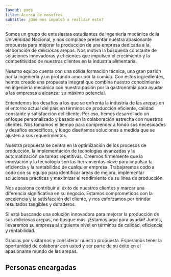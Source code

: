 ```yaml
---
layout: page
title: Acerca de nosotros
subtitle: ¿Qué nos impulsó a realizar esto?
---
```


Somos un grupo de entusiastas estudiantes de ingeniería mecánica de la Universidad Nacional, y nos complace presentar nuestra apasionante propuesta para mejorar la producción de una empresa dedicada a la elaboración de deliciosas arepas. Nos motiva la búsqueda constante de soluciones innovadoras y eficientes que impulsen el crecimiento y la competitividad de nuestros clientes en la industria alimentaria.

Nuestro equipo cuenta con una sólida formación técnica, una gran pasión por la ingeniería y un profundo amor por la comida. Con estos ingredientes, hemos creado una propuesta integral que combina nuestro conocimiento en ingeniería mecánica con nuestra pasión por la gastronomía para ayudar a las empresas a alcanzar su máximo potencial.

Entendemos los desafíos a los que se enfrenta la industria de las arepas en el entorno actual del país en términos de producción eficiente, calidad constante y satisfacción del cliente. Por eso, hemos desarrollado un enfoque personalizado y basado en la colaboración estrecha con nuestros clientes. Nos tomamos el tiempo para comprender a fondo sus necesidades y desafíos específicos, y luego diseñamos soluciones a medida que se ajusten a sus requerimientos.

Nuestra propuesta se centra en la optimización de los procesos de producción, la implementación de tecnologías avanzadas y la automatización de tareas repetitivas. Creemos firmemente que la innovación y la tecnología son las herramientas clave para impulsar la eficiencia y la rentabilidad de cualquier empresa. Trabajaremos codo a codo con su equipo para identificar áreas de mejora, implementar soluciones prácticas y maximizar el rendimiento de su línea de producción.

Nos apasiona contribuir al éxito de nuestros clientes y marcar una diferencia significativa en su negocio. Estamos comprometidos con la excelencia y la satisfacción del cliente, y nos esforzamos por brindar resultados tangibles y duraderos.

Si está buscando una solución innovadora para mejorar la producción de sus deliciosas arepas, no busque más. ¡Estamos aquí para ayudar! Juntos, llevaremos su empresa al siguiente nivel en términos de calidad, eficiencia y rentabilidad.

Gracias por visitarnos y considerar nuestra propuesta. Esperamos tener la oportunidad de colaborar con usted y ser parte de su éxito en el apasionante mundo de las arepas.

## Personas encargadas
<head>
    <title>Circular Photos with Text Example</title>
    <style>
        /* CSS styles for circular photos */
        .photo-container {
            display: flex;
            align-items: center;
            margin-bottom: 20px;
        }
        
        .photo {
            width: 100px;
            height: 100px;
            border-radius: 50%;
            overflow: hidden;
            margin-right: 10px;
        }
        
        .photo img {
            width: 100%;
            height: 100%;
            object-fit: cover;
        }
        
        .text {
            font-size: 16px;
            font-weight: bold;
        }
    </style>
</head>
<body>
    <div class="photo-container">
        <div class="photo">
            <img src="/Trabajo-final/assets/img/benji.jpg" alt="Photo 1">
        </div>
        <div class="text">
            <p>
                Samuel Jose Banquett Arroyo</p>
            <p>
                sbanquett@unal.edu.co</p>
        </div>
    </div>
    
    <div class="photo-container">
        <div class="photo">
            <img src="/Trabajo-final/assets/img/paula.jpg" alt="Photo 2">
        </div>
        <div class="text">
            <p> 
                Maria Paula Caro Duarte</p>
            <p>
                mcarod@unal.edu.co</p>
        </div>
    </div>
    
    <div class="photo-container">
        <div class="photo">
            <img src="/Trabajo-final/assets/img/horno.jpg" alt="Photo 2">
        </div>
        <div class="text">
          <p>
              Carlos Daniel Raigoso Triana</p>
          <p>
              caigosot@unal.edu.co</p>
        </div>
    </div>
    
    <div class="photo-container">
        <div class="photo">
            <img src="/Trabajo-final/assets/img/horno.jpg" alt="Photo 2">
        </div>
        <div class="text">
            <p>
                Juan Pablo Santana Mejia</p>
            <p>
                jsantanam@unal.edu.co</p>
        </div>
    </div>
    
    
    <div class="photo-container">
        <div class="photo">
            <img src="/Trabajo-final/assets/img/YO.jpg" alt="Photo 2">
        </div>
        <div class="text">
            <p>
                Luis Felipe Sánchez Cardozo</p>
            <p> 
                lsanchezca@unal.edu.co</p>
        </div>
    </div>
    
    
    <div class="photo-container">
        <div class="photo">
            <img src="/Trabajo-final/assets/img/Fabian.jpg" alt="Photo 2">
        </div>
        <div class="text">
            <p>
                Fabian Esteban Urrea Rojas</p>
            <p>
                furrea@unal.edu.co</p>
        </div>
    </div>
    
    
    

    <!-- Add more photo-container divs as needed -->

</body>
